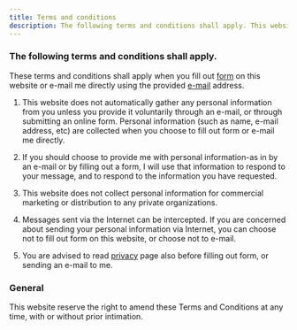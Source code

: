 ```yaml
---
title: Terms and conditions
description: The following terms and conditions shall apply. This website reserve the right to amend these Terms and Conditions at any time, with or without prior intimation.
---
```


### The following terms and conditions shall apply.
These terms and conditions shall apply when you fill out <a href="/contact">form</a> on this website or e-mail me directly using the provided <a href="/contact">e-mail</a> address.

1. This website does not automatically gather any personal information from you unless you provide it voluntarily through an e-mail, or through submitting an online form. Personal information (such as name, e-mail address, etc) are collected when you choose to fill out form or e-mail me directly.

2. If you should choose to provide me with personal information-as in by an e-mail or by filling out a form, I will use that information to respond to your message, and to respond to the information you have requested. 

3. This website does not collect personal information for commercial marketing or distribution to any private organizations.

4. Messages sent via the Internet can be intercepted. If you are concerned about sending your personal information via Internet, you can choose not to fill out form on this website, or choose not to e-mail.

5. You are advised to read <a href="/privacy">privacy</a> page also before filling out form, or sending an e-mail to me.

### General
This website reserve the right to amend these Terms and Conditions at any time, with or without prior intimation.